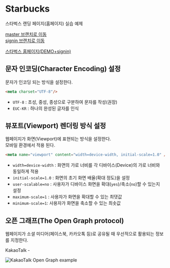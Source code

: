 # Starbucks

스타벅스 랜딩 페이지(홈페이지) 실습 예제

[master 브랜치로 이동](https://github.com/jiisunny/starbucks) <br />
[signin 브랜치로 이동](https://github.com/jiisunny/starbucks/tree/signin)

[스타벅스 홈페이지(DEMO+signin)](https://wonderful-morse-63f91e.netlify.app/)

## 문자 인코딩(Character Encoding) 설정

문자가 인코딩 되는 방식을 설정한다.

```html
<meta charset="UTF-8"/>
```
- `UTF-8` : 초성, 중성, 종성으로 구분하여 문자를 작성(권장)
- `EUC-KR` : 하나의 완성된 글자를 인식

## 뷰포트(Viewport) 렌더링 방식 설정

웹페이지가 화면(Viewport)에 표현되는 방식을 설정한다.<br />
모바일 환경에서 적용 된다.

```html
<meta name="viewport" content="width=device-width, initial-scale=1.0" />
```

- `width=device-width` : 화면의 가로 너비를 각 디바이스(Device)의 가로 너비와 동일하게 적용
- `initial-scale=1.0` : 화면의 초기 화면 배율(확대 정도)을 설정
- `user-scalable=no` : 사용자가 디바이스 화면을 확대(`yes`)/축소(`no`)할 수 있는지 설정
- `maximum-scale=1` : 사용자가 화면을 확대할 수 있는 최댓값
- `minimum-scale=1`: 사용자가 화면을 축소할 수 있는 최솟값

## 오픈 그래프(The Open Graph protocol)

웹페이지가 소셜 미디어(페이스북, 카카오톡 등)로 공유될 때 우선적으로 활용되는 정보를 지정한다.

KakaoTalk -

![KakaoTalk Open Graph example]()